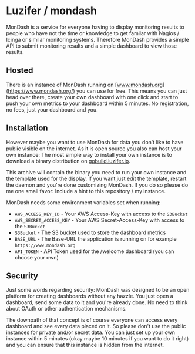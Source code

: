 # Luzifer / mondash

MonDash is a service for everyone having to display monitoring results to people who have not 
the time or knowledge to get familar with Nagios / Icinga or similar monitoring systems. Therefore
MonDash provides a simple API to submit monitoring results and a simple dashboard to view those
results.

## Hosted

There is an instance of MonDash running on [www.mondash.org](https://www.mondash.org/) you can use for free. This means you can just head over there, create your own dashboard with one click and start to push your own metrics to your dashboard within 5 minutes. No registration, no fees, just your dashboard and you.

## Installation

However maybe you want to use MonDash for data you don't like to have public visible on the internet. As it is open source you also can host your own instance: The most simple way to install your own instance is to download a binary distribution on [gobuild.luzifer.io](http://gobuild.luzifer.io/github.com/Luzifer/mondash).

This archive will contain the binary you need to run your own instance and the template used for the display. If you want just edit the template, restart the daemon and you're done customizing MonDash. If you do so please do me one small favor: Include a hint to this repository / my instance.

MonDash needs some environment variables set when running:

+ `AWS_ACCESS_KEY_ID` - Your AWS Access-Key with access to the `S3Bucket`
+ `AWS_SECRET_ACCESS_KEY` - Your AWS Secret-Access-Key with access to the `S3Bucket`
+ `S3Bucket` - The S3 bucket used to store the dashboard metrics
+ `BASE_URL` - The Base-URL the application is running on for example `https://www.mondash.org`
+ `API_TOKEN` - API Token used for the /welcome dashboard (you can choose your own)

## Security

Just some words regarding security: MonDash was designed to be an open platform for creating dashboards without any hazzle. You just open a dashboard, send some data to it and you're already done. No need to think about OAuth or other authentication mechanisms.

The downpath of that concept is of course everyone can access every dashboard and see every data placed on it. So please don't use the public instances for private and/or secret data. You can just set up your own instance within 5 minutes (okay maybe 10 minutes if you want to do it right) and you can ensure that this instance is hidden from the internet.